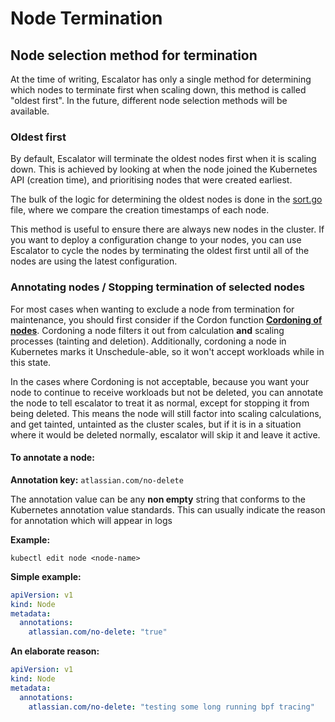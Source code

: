# Node Termination

## Node selection method for termination

At the time of writing, Escalator has only a single method for determining which nodes to terminate first when scaling
down, this method is called "oldest first". In the future, different node selection methods will be available.  

### Oldest first

By default, Escalator will terminate the oldest nodes first when it is scaling down. This is achieved by looking at when
the node joined the Kubernetes API (creation time), and prioritising nodes that were created earliest.

The bulk of the logic for determining the oldest nodes is done in the [sort.go](../pkg/controller/sort.go) file, 
where we compare the creation timestamps of each node.

This method is useful to ensure there are always new nodes in the cluster. If you want to deploy a configuration change
to your nodes, you can use Escalator to cycle the nodes by terminating the oldest first until all of the nodes are
using the latest configuration.

### Annotating nodes / Stopping termination of selected nodes

For most cases when wanting to exclude a node from termination for maintenance, you should first consider if the Cordon function [**Cordoning of nodes**](./scale-process).
Cordoning a node filters it out from calculation **and** scaling processes (tainting and deletion). Additionally, cordoning a node in Kubernetes marks it Unschedule-able, so it won't accept workloads while in this state.
 
In the cases where Cordoning is not acceptable, because you want your node to continue to receive workloads but not be deleted, you can annotate the node to tell escalator to treat it as normal, except for stopping it from being deleted.
This means the node will still factor into scaling calculations, and get tainted, untainted as the cluster scales, but if it is in a situation where it would be deleted normally, escalator will skip it and leave it active.

#### To annotate a node:

**Annotation key:** `atlassian.com/no-delete`

The annotation value can be any **non empty** string that conforms to the Kubernetes annotation value standards. This can usually indicate the reason for annotation which will appear in logs

**Example:**

`kubectl edit node <node-name>`

**Simple example:**
```yaml
apiVersion: v1
kind: Node
metadata:
  annotations:
    atlassian.com/no-delete: "true"
```

**An elaborate reason:**
```yaml
apiVersion: v1
kind: Node
metadata:
  annotations:
    atlassian.com/no-delete: "testing some long running bpf tracing"
```
